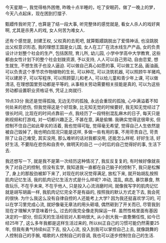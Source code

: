 今天星期一, 我觉得格外困倦, 昨晚十点半睡的，吃了安眠药，做了一晚上的梦，今天八点起床，现在困到打摆子.

甄嬛传我听完了, 也算是了结一段大事, 听完整体的感觉就是, 看女人杀人的戏好爽啊, 尤其是杀男人的戏, 女人何苦为难女人.

还有个感觉是, 封建王权, 父权真的去死吧, 就算甄嬛跳脱出了爱情神话, 也没跳脱出父权意识形态, 我的理想王国是女儿国, 女人在工厂在流水线生产产品, 女的负责设计计划整个社会的生产, 包括医院, 育儿所, 幼儿园, 小学中学高中大学教育, 这些都由女性计划下的整个社会划拨资源, 予以支持, 人人可以自己劳动, 自由恋爱, 想生就生, 不想生孩子也没人逼迫. 可以做自己真心如愿的事, 可以做工艺品, 画油画, 可以负责这个季节农作物植物的生长, 可以种花, 可以浇筑机器, 可以照顾牛羊猪鸡, 可以建房子, 可以写程序, 可以照顾婴儿和老人, 可以给儿童和青少年上课, 可以做清洁, 在理想国里劳动都是平等的, 从事相关劳动需要相关技能是真的, 可以为这些劳动都设置职业资格证书, 凭证上岗就行.

19点33分
我还是觉得孤独, 无边无尽的孤独, 永远会重现的孤独, 心中满溢着不知何处来的悲伤, 但我觉得这是个好现象, 比无知无觉的时候要好, 我无知无觉经过了很长时间, 比现在的时间点靠前一点, 我经历了一段特别混乱麻木的日子, 每天只是刷视频和打游戏, 对一切都兴趣乏乏, 不甚在意, 满是偷懒. 我确实觉得这很卑劣, 但控制不住自己如此卑劣的活着, 我也觉得可耻, 觉得毫无希望, 觉得自己人生依然是被自己毁掉了, 我也明白现况只能是这样, 多做一些有用的事, 不用苛责自己, 苛责除了让自己难受, 其实没用, 那么难听的话对我都没用, 还能怎么样呢. 好好生活, 好好生活, 不要陷在悲伤和自责中, 做明天的自己 一小时后的自己觉得好的事, 生活下去.

我还想写一下, 就是我不是第一次经历这种情况了, 我反反复复的, 有时候好像就丧失了对自己的控制, 但没有玄学, 我知道我一直都在自己脑子的控制下, 我只是松懈了, 身上的那股劲被卸下来了, 对现在的状况觉得满足, 放松下来, 就开始胡乱按照肌肉记忆生活, 我的肌肉记忆生活方式是什么样呢? 冲动, 混乱, 病态, 暴饮暴食, 熬夜玩乐, 不在乎未来, 不在乎他人, 只是投入心流消磨时间, 就像我写字的肌肉记忆就是胡写胡画一样, 我肌肉记忆完全不是有益的, 按照我的默认方式走下去, 我会死的很快.
为什么我这么没有自律自控的人还能考上大学? 因为我还挺喜欢学习的, 可以在学习里完成心流, 就好像毫无章法的用头砸墙, 偶然砸到了开关而已, 尽管我到现在才理解大学意味着什么, 过去的我完全像走狗屎运一样.
虽然性格里面有基因决定的一部分, 但后天的生活经验对人影响很大, 从小到大我一直惫懒任性, 如今已经25年了, 这么多年我都是这样生活过来的, 所以纠正自己的习惯可能仍然需要25年, 但我有勇气持续纠正下去, 投入心流, 投入到我可以掌控自己上去, 就像跳舞的人控制自己的手腕, 唱歌的人控制自己的音调, 我也可以逐步控制住自己的生活.




